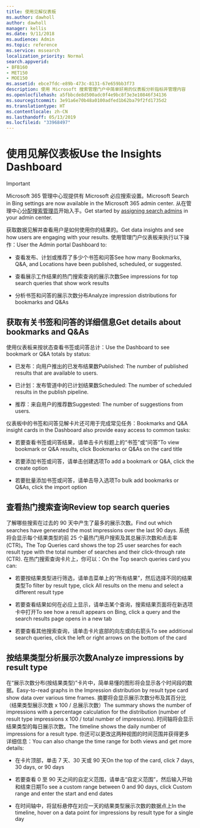 ```yaml
---
title: 使用见解仪表板
ms.author: dawholl
author: dawholl
manager: kellis
ms.date: 9/11/2018
ms.audience: Admin
ms.topic: reference
ms.service: mssearch
localization_priority: Normal
search.appverid:
- BFB160
- MET150
- MOE150
ms.assetid: ebce7fdc-e89b-473c-8131-67e659bb3f73
description: 使用 Microsoft 搜索管理门户中简单好用的仪表板分析指标并管理内容
ms.openlocfilehash: a5fbbcde8d500adc0f4e9bc8f3e3e10846f34136
ms.sourcegitcommit: 3e91a6e70b48a0100adfed1b62ba79f2fd1735d2
ms.translationtype: HT
ms.contentlocale: zh-CN
ms.lasthandoff: 05/13/2019
ms.locfileid: "33968497"
---
```

# <a name="use-the-insights-dashboard"></a><span data-ttu-id="40007-103">使用见解仪表板</span><span class="sxs-lookup"><span data-stu-id="40007-103">Use the Insights Dashboard</span></span>

> [!IMPORTANT]
> <span data-ttu-id="40007-104">Microsoft 365 管理中心现提供有 Microsoft 必应搜索设置。</span><span class="sxs-lookup"><span data-stu-id="40007-104">Microsoft Search in Bing settings are now available in the Microsoft 365 admin center.</span></span> <span data-ttu-id="40007-105">从在管理中心[分配搜索管理员](https://docs.microsoft.com/zh-CN/microsoftsearch/setup-microsoft-search#step-2-assign-search-admin-and-search-editor)开始入手。</span><span class="sxs-lookup"><span data-stu-id="40007-105">Get started by [assigning search admins](https://docs.microsoft.com/en-us/microsoftsearch/setup-microsoft-search#step-2-assign-search-admin-and-search-editor) in your admin center.</span></span>
    
<span data-ttu-id="40007-106">获取数据见解并查看用户是如何使用你的结果的。</span><span class="sxs-lookup"><span data-stu-id="40007-106">Get data insights and see how users are engaging with your results.</span></span> <span data-ttu-id="40007-107">使用管理门户仪表板来执行以下操作：</span><span class="sxs-lookup"><span data-stu-id="40007-107">User the Admin portal Dashboard to:</span></span>
  
- <span data-ttu-id="40007-108">查看发布、计划或推荐了多少个书签和问答</span><span class="sxs-lookup"><span data-stu-id="40007-108">See how many Bookmarks, Q&A, and Locations have been published, scheduled, or suggested.</span></span>
    
- <span data-ttu-id="40007-109">查看展示工作结果的热门搜索查询的展示次数</span><span class="sxs-lookup"><span data-stu-id="40007-109">See impressions for top search queries that show work results</span></span>
    
- <span data-ttu-id="40007-110">分析书签和问答的展示次数分布</span><span class="sxs-lookup"><span data-stu-id="40007-110">Analyze impression distributions for bookmarks and Q&As</span></span>
    
## <a name="get-details-about-bookmarks-and-qas"></a><span data-ttu-id="40007-111">获取有关书签和问答的详细信息</span><span class="sxs-lookup"><span data-stu-id="40007-111">Get details about bookmarks and Q&As</span></span>

<span data-ttu-id="40007-112">使用仪表板来按状态查看书签或问答总计：</span><span class="sxs-lookup"><span data-stu-id="40007-112">Use the Dashboard to see bookmark or Q&A totals by status:</span></span>
  
- <span data-ttu-id="40007-113">已发布：向用户推出的已发布结果数</span><span class="sxs-lookup"><span data-stu-id="40007-113">Published: The number of published results that are available to users.</span></span>
    
- <span data-ttu-id="40007-114">已计划：发布管道中的已计划结果数</span><span class="sxs-lookup"><span data-stu-id="40007-114">Scheduled: The number of scheduled results in the publish pipeline.</span></span>
    
- <span data-ttu-id="40007-115">推荐：来自用户的推荐数</span><span class="sxs-lookup"><span data-stu-id="40007-115">Suggested: The number of suggestions from users.</span></span>
    
<span data-ttu-id="40007-116">仪表板中的书签和问答见解卡片还可用于完成常见任务：</span><span class="sxs-lookup"><span data-stu-id="40007-116">Bookmarks and Q&A insight cards in the Dashboard also provide easy access to common tasks:</span></span>
  
- <span data-ttu-id="40007-117">若要查看书签或问答结果，请单击卡片标题上的“书签”或“问答”</span><span class="sxs-lookup"><span data-stu-id="40007-117">To view bookmark or Q&A results, click Bookmarks or Q&As on the card title</span></span>
    
- <span data-ttu-id="40007-118">若要添加书签或问答，请单击创建选项</span><span class="sxs-lookup"><span data-stu-id="40007-118">To add a bookmark or Q&A, click the create option</span></span>
    
- <span data-ttu-id="40007-119">若要批量添加书签或问答，请单击导入选项</span><span class="sxs-lookup"><span data-stu-id="40007-119">To bulk add bookmarks or Q&As, click the import option</span></span>
    
## <a name="review-top-search-queries"></a><span data-ttu-id="40007-120">查看热门搜索查询</span><span class="sxs-lookup"><span data-stu-id="40007-120">Review top search queries</span></span>

<span data-ttu-id="40007-121">了解哪些搜索在过去的 90 天中产生了最多的展示次数。</span><span class="sxs-lookup"><span data-stu-id="40007-121">Find out which searches have generated the most impressions over the last 90 days.</span></span> <span data-ttu-id="40007-122">系统将会显示每个结果类型的前 25 个最热门用户搜索及其总展示次数和点击率 (CTR)。</span><span class="sxs-lookup"><span data-stu-id="40007-122">The Top Queries card shows the top 25 user searches for each result type with the total number of searches and their click-through rate (CTR).</span></span> <span data-ttu-id="40007-123">在热门搜索查询卡片上，你可以：</span><span class="sxs-lookup"><span data-stu-id="40007-123">On the Top search queries card you can:</span></span>
  
- <span data-ttu-id="40007-124">若要按结果类型进行筛选，请单击菜单上的“所有结果”，然后选择不同的结果类型</span><span class="sxs-lookup"><span data-stu-id="40007-124">To filter by result type, click All results on the menu and select a different result type</span></span>
    
- <span data-ttu-id="40007-125">若要查看结果如何在必应上显示，请单击某个查询，搜索结果页面将在新选项卡中打开</span><span class="sxs-lookup"><span data-stu-id="40007-125">To see how a result appears on Bing, click a query and the search results page opens in a new tab</span></span>
    
- <span data-ttu-id="40007-126">若要查看其他搜索查询，请单击卡片底部的向左或向右箭头</span><span class="sxs-lookup"><span data-stu-id="40007-126">To see additional search queries, click the left or right arrows on the bottom of the card</span></span>
    
## <a name="analyze-impressions-by-result-type"></a><span data-ttu-id="40007-127">按结果类型分析展示次数</span><span class="sxs-lookup"><span data-stu-id="40007-127">Analyze impressions by result type</span></span>

<span data-ttu-id="40007-128">在“展示次数分布(按结果类型)”卡片中，简单易懂的图形将会显示各个时间段的数据。</span><span class="sxs-lookup"><span data-stu-id="40007-128">Easy-to-read graphs in the Impression distribution by result type card show data over various time frames.</span></span> <span data-ttu-id="40007-129">摘要将会显示展示次数分布及其百分比（结果类型展示次数 x 100 / 总展示次数）</span><span class="sxs-lookup"><span data-stu-id="40007-129">The summary shows the number of impressions with a percentage calculation for the distribution (number of result type impressions x 100 / total number of impressions).</span></span> <span data-ttu-id="40007-130">时间轴将会显示结果类型的每日展示次数。</span><span class="sxs-lookup"><span data-stu-id="40007-130">The timeline shows the daily number of impressions for a result type.</span></span> <span data-ttu-id="40007-131">你还可以更改这两种视图的时间范围并获得更多详细信息：</span><span class="sxs-lookup"><span data-stu-id="40007-131">You can also change the time range for both views and get more details:</span></span>
  
- <span data-ttu-id="40007-132">在卡片顶部，单击 7 天、30 天或 90 天</span><span class="sxs-lookup"><span data-stu-id="40007-132">On the top of the card, click 7 days, 30 days, or 90 days</span></span>
    
- <span data-ttu-id="40007-133">若要查看 0 至 90 天之间的自定义范围，请单击“自定义范围”，然后输入开始和结束日期</span><span class="sxs-lookup"><span data-stu-id="40007-133">To see a custom range between 0 and 90 days, click Custom range and enter the start and end dates</span></span>
    
- <span data-ttu-id="40007-134">在时间轴中，将鼠标悬停在对应一天的结果类型展示次数的数据点上</span><span class="sxs-lookup"><span data-stu-id="40007-134">In the timeline, hover on a data point for impressions by result type for a single day</span></span>

  

